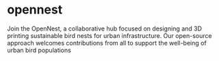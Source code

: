 # opennest
Join the OpenNest, a collaborative hub focused on designing and 3D printing sustainable bird nests for urban infrastructure. Our open-source approach welcomes contributions from all to support the well-being of urban bird populations
